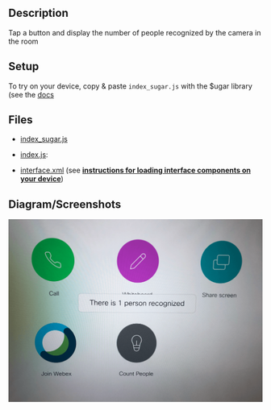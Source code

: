 ## Description

Tap a button and display the number of people recognized by the camera in the room

## Setup

To try on your device, copy & paste ```index_sugar.js``` with the $ugar library (see the [docs](../docs/running-examples.md)

## Files

* [index_sugar.js](index_sugar.js)

* [index.js](index.js): 

* [interface.xml](interface.xml) (see **[instructions for loading interface components on your device](../../docs/running-the-examples.md#experimenting-w-an-example)**)


## Diagram/Screenshots

![screenshot](./assets/ex2_peoplecount.png)
